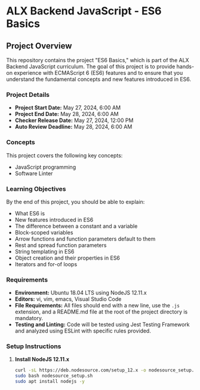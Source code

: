 # ALX Backend JavaScript - ES6 Basics

## Project Overview

This repository contains the project "ES6 Basics," which is part of the ALX Backend JavaScript curriculum. The goal of this project is to provide hands-on experience with ECMAScript 6 (ES6) features and to ensure that you understand the fundamental concepts and new features introduced in ES6.

### Project Details

- **Project Start Date:** May 27, 2024, 6:00 AM
- **Project End Date:** May 28, 2024, 6:00 AM
- **Checker Release Date:** May 27, 2024, 12:00 PM
- **Auto Review Deadline:** May 28, 2024, 6:00 AM

### Concepts

This project covers the following key concepts:
- JavaScript programming
- Software Linter

### Learning Objectives

By the end of this project, you should be able to explain:
- What ES6 is
- New features introduced in ES6
- The difference between a constant and a variable
- Block-scoped variables
- Arrow functions and function parameters default to them
- Rest and spread function parameters
- String templating in ES6
- Object creation and their properties in ES6
- Iterators and for-of loops

### Requirements

- **Environment:** Ubuntu 18.04 LTS using NodeJS 12.11.x
- **Editors:** vi, vim, emacs, Visual Studio Code
- **File Requirements:** All files should end with a new line, use the `.js` extension, and a README.md file at the root of the project directory is mandatory.
- **Testing and Linting:** Code will be tested using Jest Testing Framework and analyzed using ESLint with specific rules provided.

### Setup Instructions

1. **Install NodeJS 12.11.x**
   ```bash
   curl -sL https://deb.nodesource.com/setup_12.x -o nodesource_setup.sh
   sudo bash nodesource_setup.sh
   sudo apt install nodejs -y

